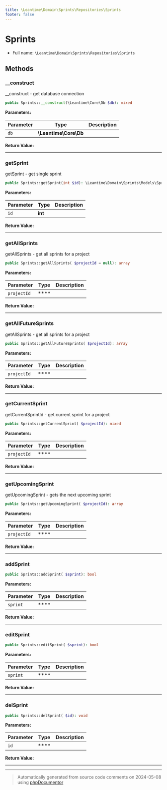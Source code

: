 ```yaml
---
title: \Leantime\Domain\Sprints\Repositories\Sprints
footer: false
---
```


# Sprints





* Full name: `\Leantime\Domain\Sprints\Repositories\Sprints`



## Methods

### __construct

__construct - get database connection

```php
public Sprints::__construct(\Leantime\Core\Db $db): mixed
```








**Parameters:**

| Parameter | Type | Description |
|-----------|------|-------------|
| `db` | **\Leantime\Core\Db** |  |


**Return Value:**





---
### getSprint

getSprint - get single sprint

```php
public Sprints::getSprint(int $id): \Leantime\Domain\Sprints\Models\Sprints|false
```








**Parameters:**

| Parameter | Type | Description |
|-----------|------|-------------|
| `id` | **int** |  |


**Return Value:**





---
### getAllSprints

getAllSprints - get all sprints for a project

```php
public Sprints::getAllSprints( $projectId = null): array
```








**Parameters:**

| Parameter | Type | Description |
|-----------|------|-------------|
| `projectId` | **** |  |


**Return Value:**





---
### getAllFutureSprints

getAllSprints - get all sprints for a project

```php
public Sprints::getAllFutureSprints( $projectId): array
```








**Parameters:**

| Parameter | Type | Description |
|-----------|------|-------------|
| `projectId` | **** |  |


**Return Value:**





---
### getCurrentSprint

getCurrentSprintId - get current sprint for a project

```php
public Sprints::getCurrentSprint( $projectId): mixed
```








**Parameters:**

| Parameter | Type | Description |
|-----------|------|-------------|
| `projectId` | **** |  |


**Return Value:**





---
### getUpcomingSprint

getUpcomingSprint - gets the next upcoming sprint

```php
public Sprints::getUpcomingSprint( $projectId): array
```








**Parameters:**

| Parameter | Type | Description |
|-----------|------|-------------|
| `projectId` | **** |  |


**Return Value:**





---
### addSprint



```php
public Sprints::addSprint( $sprint): bool
```








**Parameters:**

| Parameter | Type | Description |
|-----------|------|-------------|
| `sprint` | **** |  |


**Return Value:**





---
### editSprint



```php
public Sprints::editSprint( $sprint): bool
```








**Parameters:**

| Parameter | Type | Description |
|-----------|------|-------------|
| `sprint` | **** |  |


**Return Value:**





---
### delSprint



```php
public Sprints::delSprint( $id): void
```








**Parameters:**

| Parameter | Type | Description |
|-----------|------|-------------|
| `id` | **** |  |


**Return Value:**





---


---
> Automatically generated from source code comments on 2024-05-08 using [phpDocumentor](http://www.phpdoc.org/)
